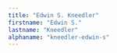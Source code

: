 ```yaml
---
title: "Edwin S. Kneedler"
firstname: "Edwin S."
lastname: "Kneedler"
alphaname: "kneedler-edwin-s"
---
```

